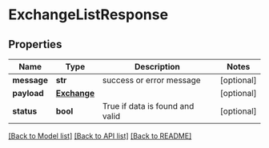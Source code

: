 # ExchangeListResponse

## Properties
Name | Type | Description | Notes
------------ | ------------- | ------------- | -------------
**message** | **str** | success or error message | [optional] 
**payload** | [**Exchange**](Exchange.md) |  | [optional] 
**status** | **bool** | True if data is found and valid | [optional] 

[[Back to Model list]](../README.md#documentation-for-models) [[Back to API list]](../README.md#documentation-for-api-endpoints) [[Back to README]](../README.md)


